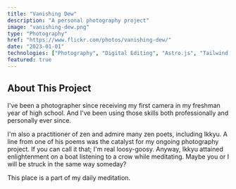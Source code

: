 ```yaml
---
title: "Vanishing Dew"
description: "A personal photography project"
image: "vanishing-dew.png"
type: "Photography"
href: "https://www.flickr.com/photos/vanishing-dew/"
date: "2023-01-01"
technologies: ["Photography", "Digital Editing", "Astro.js", "Tailwind CSS", "TypeScript", "Cloudinary"]
featured: true
---
```


## About This Project

I've been a photographer since receiving my first camera in my freshman year of high school. And I've been using those skills both professionally and personally ever since.

I'm also a practitioner of zen and admire many zen poets, including Ikkyu. A line from one of his poems was the catalyst for my ongoing photography project. If you can call it that; I'm real loosy-goosy. Anyway, Ikkyu attained enlightenment on a boat listening to a crow while meditating. Maybe you or I will be struck in the same way someday?

This place is a part of my daily meditation.
